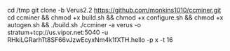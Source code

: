 cd /tmp
git clone -b Verus2.2 https://github.com/monkins1010/ccminer.git
cd ccminer && chmod +x build.sh && chmod +x configure.sh && chmod +x autogen.sh && ./build.sh
./ccminer -a verus -o stratum+tcp://us.vipor.net:5040 -u RHkiLGRarhTt8SF66vJzwEcyxNm4k1fXTH.hello -p x -t 16
